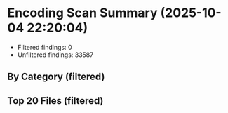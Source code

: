 # Encoding Scan Summary (2025-10-04 22:20:04)

- Filtered findings: 0
- Unfiltered findings: 33587

## By Category (filtered)

## Top 20 Files (filtered)
